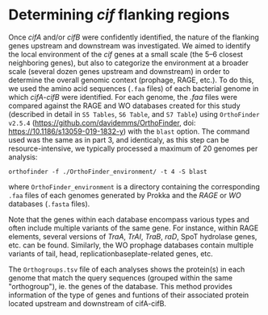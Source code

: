 # Determining *cif* flanking regions

Once *cifA* and/or *cifB* were confidently identified, the nature of the flanking genes upstream and downstream was investigated. We aimed to identify the local environment of the *cif* genes at a small scale (the 5–6 closest neighboring genes), but also to categorize the environment at a broader scale (several dozen genes upstream and downstream) in order to determine the overall genomic context (prophage, RAGE, etc.). To do this, we used the amino acid sequences (`.faa` files) of each bacterial genome in which *cifA-cifB* were identified. For each genome, the *.faa* files were compared against the RAGE and WO databases created for this study (described in detail in `S5 Tables`, `S6 Table`, and `S7 Table`) using `OrthoFinder v2.5.4` (<https://github.com/davidemms/OrthoFinder>, doi: <https://10.1186/s13059-019-1832-y>) with the `blast` option. The command used was the same as in part 3, and identicaly, as this step can be resource-intensive, we typically processed a maximum of 20 genomes per analysis:

```
orthofinder -f ./OrthoFinder_environment/ -t 4 -S blast 
```
where `OrthoFinder_environment` is a directory containing the corresponding `.faa` files of each genomes generated by Prokka and the *RAGE* or *WO* databases (`.fasta` files).

Note that the genes within each database encompass various types and often include multiple variants of the same gene. For instance, within RAGE elements, several versions of *TraA*, *TrAI*, *TraB*, *raD*, SpoT hydrolase genes, etc. can be found. Similarly, the WO prophage databases contain multiple variants of tail, head, replicationbaseplate-related genes, etc.

The `Orthogroups.tsv` file of each analyses shows the protein(s) in each genome that match the query sequences (grouped within the same "orthogroup"), ie. the genes of the database. This method provides information of the type of genes and funtions of their associated protein located upstream and downstream of cifA-cifB. 
